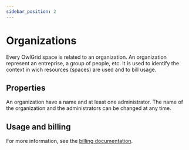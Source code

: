 ```yaml
---
sidebar_position: 2
---
```


# Organizations

Every OwlGrid space is related to an organization. An organization represent an entreprise, a group of people, etc. It is used to identify the context in wich resources (spaces) are used and to bill usage.

## Properties

An organization have a name and at least one administrator. The name of the organization and the administrators can be changed at any time.

## Usage and billing

For more information, see the [billing documentation](/billing).